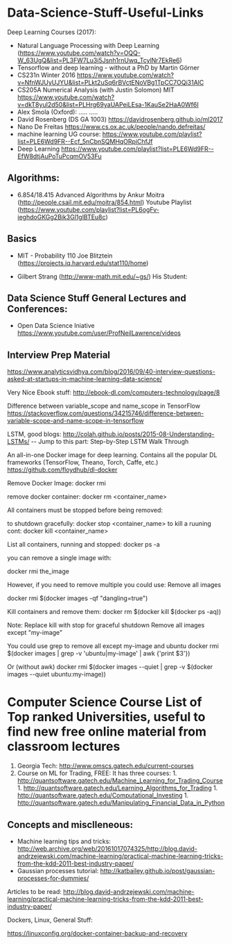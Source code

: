 # Data-Science-Stuff-Useful-Links

Deep Learning Courses (2017):

* Natural Language Processing with Deep Learning (https://www.youtube.com/watch?v=OQQ-W_63UgQ&list=PL3FW7Lu3i5Jsnh1rnUwq_TcylNr7EkRe6)
* Tensorflow and deep learning - without a PhD by Martin Görner
* CS231n Winter 2016 https://www.youtube.com/watch?v=NfnWJUyUJYU&list=PLkt2uSq6rBVctENoVBg1TpCC7OQi31AlC
* CS205A Numerical Analysis (with Justin Solomon) MIT
https://www.youtube.com/watch?v=dkT8yuI2d50&list=PLHrg69yaUAPeiLEsa-1KauSe2HaA0Wf6I
* Alex Smola (Oxford):
.....
.....
* David Rosenberg (DS GA 1003)
https://davidrosenberg.github.io/ml2017
* Nano De Freitas https://www.cs.ox.ac.uk/people/nando.defreitas/
* machine learning UG course: https://www.youtube.com/playlist?list=PLE6Wd9FR--Ecf_5nCbnSQMHqORpiChfJf
* Deep Learning https://www.youtube.com/playlist?list=PLE6Wd9FR--EfW8dtjAuPoTuPcqmOV53Fu

## Algorithms:
* 6.854/18.415 Advanced Algorithms by Ankur Moitra (http://people.csail.mit.edu/moitra/854.html) Youtube Playlist (https://www.youtube.com/playlist?list=PL6ogFv-ieghdoGKGg2Bik3Gl1glBTEu8c)


## Basics
* MIT - Probability 110 Joe Blitztein (https://projects.iq.harvard.edu/stat110/home)

* Gilbert Strang (http://www-math.mit.edu/~gs/)
His Student: 

## Data Science Stuff General Lectures and Conferences:
* Open Data Science Iniative https://www.youtube.com/user/ProfNeilLawrence/videos

## Interview Prep Material

https://www.analyticsvidhya.com/blog/2016/09/40-interview-questions-asked-at-startups-in-machine-learning-data-science/

Very Nice Ebook stuff:
http://ebook-dl.com/computers-technology/page/8



Difference between variable_scope and name_scope in TensorFlow
https://stackoverflow.com/questions/34215746/difference-between-variable-scope-and-name-scope-in-tensorflow


LSTM, good blogs:
http://colah.github.io/posts/2015-08-Understanding-LSTMs/ -- Jump to this part: Step-by-Step LSTM Walk Through


An all-in-one Docker image for deep learning. Contains all the popular DL frameworks (TensorFlow, Theano, Torch, Caffe, etc.) 
https://github.com/floydhub/dl-docker

Remove Docker Image:
docker rmi <Image ID>

remove docker container:
docker rm <container_name>

All containers must be stopped before being removed:

to shutdown gracefully: docker stop <container_name>
to kill a ruuning cont: docker kill <container_name>

List all containers, running and stopped:
docker ps -a

you can remove a single image with:

docker rmi the_image

However, if you need to remove multiple you could use:
Remove all images

docker rmi $(docker images -qf "dangling=true")

Kill containers and remove them:
docker rm $(docker kill $(docker ps -aq))

Note: Replace kill with stop for graceful shutdown
Remove all images except "my-image"

You could use grep to remove all except my-image and ubuntu
docker rmi $(docker images | grep -v 'ubuntu\|my-image' | awk {'print $3'})

Or (without awk)
docker rmi $(docker images --quiet | grep -v $(docker images --quiet ubuntu:my-image))


# Computer Science Course List of Top ranked Universities, useful to find new free online material from classroom lectures
1. Georgia Tech: http://www.omscs.gatech.edu/current-courses
  1. Course on ML for Trading, FREE: It has three courses:
    1. http://quantsoftware.gatech.edu/Machine_Learning_for_Trading_Course
    1. http://quantsoftware.gatech.edu/Learning_Algorithms_for_Trading
    1. http://quantsoftware.gatech.edu/Computational_Investing
    1. http://quantsoftware.gatech.edu/Manipulating_Financial_Data_in_Python
    

## Concepts and misclleneous:
* Machine learning tips and tricks: 
http://web.archive.org/web/20161017074325/http://blog.david-andrzejewski.com/machine-learning/practical-machine-learning-tricks-from-the-kdd-2011-best-industry-paper/
* Gaussian processes tutorial: http://katbailey.github.io/post/gaussian-processes-for-dummies/


Articles to be read:
http://blog.david-andrzejewski.com/machine-learning/practical-machine-learning-tricks-from-the-kdd-2011-best-industry-paper/

Dockers, Linux, General Stuff:

https://linuxconfig.org/docker-container-backup-and-recovery
